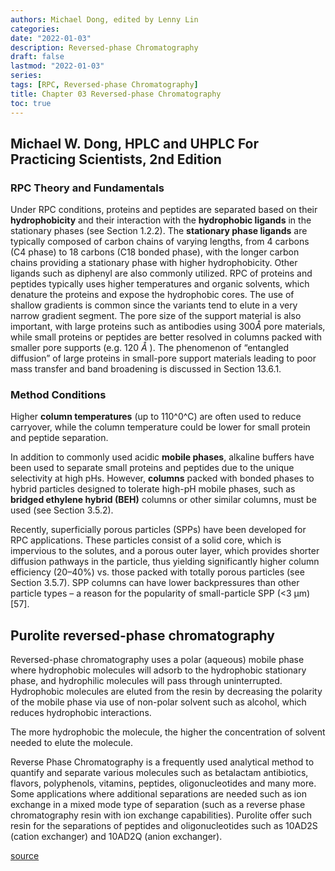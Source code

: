 ```yaml
---
authors: Michael Dong, edited by Lenny Lin
categories: 
date: "2022-01-03"
description: Reversed-phase Chromatography
draft: false
lastmod: "2022-01-03"
series: 
tags: [RPC, Reversed-phase Chromatography]
title: Chapter 03 Reversed-phase Chromatography
toc: true
---
```



<!--more-->

## Michael W. Dong, HPLC and UHPLC For Practicing Scientists, 2nd Edition

### RPC Theory and Fundamentals
Under RPC conditions, proteins and peptides are separated based on their **hydrophobicity** and their interaction with the **hydrophobic ligands** in the stationary phases (see Section 1.2.2). The **stationary phase ligands** are typically composed of carbon chains of varying lengths, from 4 carbons (C4 phase) to 18 carbons (C18 bonded phase), with the longer carbon chains providing a stationary phase with higher hydrophobicity. Other ligands such as diphenyl are also commonly utilized. RPC of proteins and peptides typically uses higher temperatures and organic solvents, which denature the proteins and expose the hydrophobic cores. The use of shallow gradients is common since the variants tend to elute in a very narrow gradient segment. The pore size of the support material is also important, with large proteins such as antibodies using 300$\mathring{A}$
 pore materials, while small proteins or peptides are better resolved in columns packed with smaller pore supports (e.g. 120 $\mathring{A}$
). The phenomenon of “entangled diffusion” of large proteins in small-pore support materials leading to poor mass transfer and band broadening is discussed in Section 13.6.1.  

### Method Conditions
Higher **column temperatures** (up to 110^0^C) are often used to reduce carryover, while the column temperature could be lower for small protein and peptide separation.  

In addition to commonly used acidic **mobile phases**, alkaline buffers have been used to separate small proteins and peptides due to the unique selectivity at high pHs. However, **columns** packed with bonded phases to hybrid particles designed to tolerate high-pH mobile phases, such as **bridged ethylene hybrid (BEH)** columns or other similar columns, must be used (see Section 3.5.2).  

Recently, superficially porous particles (SPPs) have been developed for RPC applications. These particles consist of a solid core, which is impervious to the solutes, and a porous outer layer, which provides shorter diffusion pathways in the particle, thus yielding significantly higher column efficiency (20–40%) vs. those packed with totally porous particles (see Section 3.5.7). SPP columns can have lower backpressures than other particle types – a reason for the popularity of small-particle SPP (<3 μm) [57].  

## Purolite reversed-phase chromatography  

Reversed-phase chromatography uses a polar (aqueous) mobile phase where hydrophobic molecules will adsorb to the hydrophobic stationary phase, and hydrophilic molecules will pass through uninterrupted. Hydrophobic molecules are eluted from the resin by decreasing the polarity of the mobile phase via use of non-polar solvent such as alcohol, which reduces hydrophobic interactions.  

The more hydrophobic the molecule, the higher the concentration of solvent needed to elute the molecule.  

Reverse Phase Chromatography is a frequently used analytical method to quantify and separate various molecules such as betalactam antibiotics, flavors, polyphenols, vitamins, peptides, oligonucleotides and many more. Some applications where additional separations are needed such as ion exchange in a mixed mode type of separation (such as a reverse phase chromatography resin with ion exchange capabilities). Purolite offer such resin for the separations of peptides and oligonucleotides such as 10AD2S (cation exchanger) and 10AD2Q (anion exchanger).  

[source](https://www.purolite.com/index/healthcare-and-life-sciences/analytical-lab-testing-and-screening/reversed-phase-chromatography)

